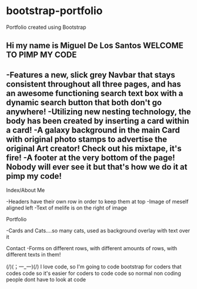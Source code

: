 # bootstrap-portfolio
Portfolio created using Bootstrap

Hi my name is Miguel De Los Santos
WELCOME TO PIMP MY CODE
-------------------------


-Features a new, slick grey Navbar that stays consistent throughout all three pages, and has an awesome functioning search text box with a dynamic search button that both don't go anywhere! 
-Utilizing new nesting technology, the body has been created by inserting a card within a card!
-A galaxy background in the main Card with original photo stamps to advertise the original Art creator! Check out his mixtape, it's fire!
-A footer at the very bottom of the page! Nobody will ever see it but that's how we do it at pimp my code!
-------------------------

Index/About Me

-Headers have their own row in order to keep them at top
-Image of meself aligned left
-Text of melife is on the right of image

Portfolio

-Cards and Cats....so many cats, used as background overlay with text over it

Contact
-Forms on different rows, with different amounts of rows, with different texts in them!

(/)(；一_一)(/)
I love code, so I'm going to code bootstrap for coders that codes code so it's easier for coders to code code so normal non coding people dont have to look at code